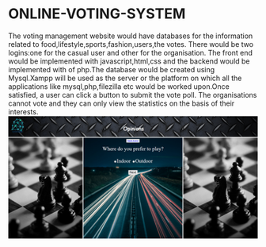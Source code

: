 # ONLINE-VOTING-SYSTEM
The voting management website would have databases for the information related to food,lifestyle,sports,fashion,users,the votes.
There would be two logins:one for the casual user and other for the organisation. 
The front end would be implemented with javascript,html,css and the backend would be implemented with of php.The database would be created using Mysql.Xampp will be used as the server or the platform on which all the applications like mysql,php,filezilla etc would be worked upon.Once satisfied, a user can click a button to submit the vote poll.
The organisations cannot vote and they can only view the statistics on the basis of their interests.
![alt text](https://github.com/aakankshakhatri/ONLINE-VOTING-SYSTEM/blob/master/web.PNG)
